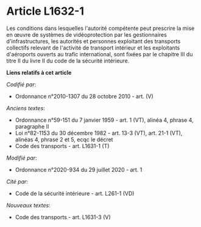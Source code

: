 # Article L1632-1

Les conditions dans lesquelles l'autorité compétente peut prescrire la mise en œuvre de systèmes de vidéoprotection par les
gestionnaires d'infrastructures, les autorités et personnes exploitant des transports collectifs relevant de l'activité de
transport intérieur et les exploitants d'aéroports ouverts au trafic international, sont fixées par le chapitre III du titre
II du livre II du code de la sécurité intérieure.

**Liens relatifs à cet article**

_Codifié par_:

  - Ordonnance n°2010-1307 du 28 octobre 2010 - art. (V)

_Anciens textes_:

  - Ordonnance n°59-151 du 7 janvier 1959 - art. 1 (VT), alinéa 4, phrase 4, paragraphe II
  - Loi n°82-1153 du 30 décembre 1982 - art. 13-3 (VT), art. 21-1 (VT), alinéas 4, phrase 2 et 5, ecqc le décret
  - Code des transports - art. L1631-1 (T)

_Modifié par_:

  - Ordonnance n°2020-934 du 29 juillet 2020 - art. 1

_Cité par_:

  - Code de la sécurité intérieure - art. L261-1 (VD)

_Nouveaux textes_:

  - Code des transports - art. L1631-3 (V)
